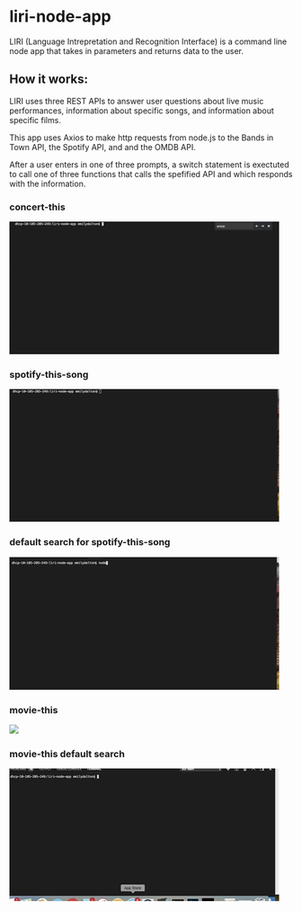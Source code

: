 # liri-node-app

LIRI (Language Intrepretation and Recognition Interface) is a command line node app that takes in parameters and returns data to the user. 

## How it works:
 

LIRI uses three REST APIs to answer user questions about live music performances, information about specific songs, and information about specific films. 


This app uses Axios to make http requests from node.js to the Bands in Town API, the Spotify API, and and the OMDB API. 

After a user enters in one of three prompts, a switch statement is exectuted to call one of three functions that calls the spefified API and which responds with the information. 

### concert-this
![](concert-this.gif)


### spotify-this-song
![](spotify-this-song.gif)



### default search for spotify-this-song

![](spotify-this-default.gif)

### movie-this

![](movie-this.gif)

### movie-this default search

![](movie-this-default.gif)







 



